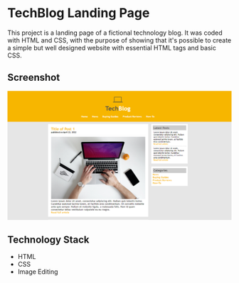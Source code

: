 # TechBlog Landing Page

This project is a landing page of a fictional technology blog.
It was coded with HTML and CSS, with the purpose of showing that it's possible to 
create a simple but well designed website with essential HTML tags and basic CSS.

## Screenshot 

![Screenshot](Screenshot.png)

## Technology Stack

+ HTML
+ CSS
+ Image Editing